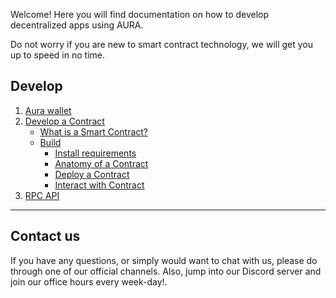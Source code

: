 Welcome! Here you will find documentation on how to develop decentralized apps using AURA.

Do not worry if you are new to smart contract technology, we will get you up to speed in no time.

## Develop
1. [Aura wallet](1.wallet-creating.md)
2. [Develop a Contract]()
   - [What is a Smart Contract?](contracts/0.whatiscontract.md)
   - [Build]()
     - [Install requirements](./contracts/1.introduction.md)
     - [Anatomy of a Contract](./contracts/2.anatomy.md)
     - [Deploy a Contract](./contracts/3.deploy.md)
     - [Interact with Contract](./contracts/4.interaction)
3. [RPC API](./RPC/0.rpc.md)
---

## Contact us

If you have any questions, or simply would want to chat with us, please do through one of our official channels. Also, jump into our Discord server and join our office hours every week-day!.
